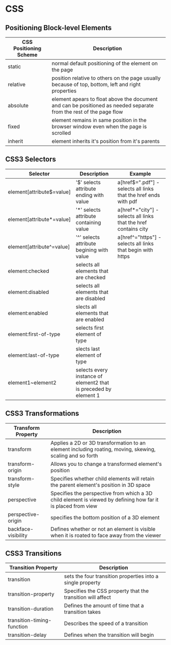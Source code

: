 # CSS

## Positioning Block-level Elements
| CSS Positioning Scheme | Description |
| --- | --- |
| static | normal default positioning of the element on the page | 
| relative | position relative to others on the page usually because of top, bottom, left and right properties |
| absolute | element apears to float above the document and can be positioned as needed separate from the rest of the page flow |
| fixed | element remains in same position in the browser window even when the page is scrolled |
| inherit | element inherits it's position from it's parents |

## CSS3 Selectors
| Selector | Description | Example |
| --- | --- | --- |
| element[attribute$=value] | '$' selects attribute ending with value | a[href$=".pdf"] - selects all links that the href ends with pdf |
| element[attribute\*=value] | '\*' selects attribute containing value | a[href\*="city"] - selects all links that the href contains city |
| element[attribute^=value] | '^' selects attribute begining with value | a[href^="https"] - selects all links that begin with https |
| element:checked | selects all elements that are checked | |
| element:disabled | selects all elements that are disabled | |
| element:enabled | slects all elements that are enabled | |
| element:first-of-type | selects first element of type | |
| element:last-of-type | slects last element of type | |
| element1~element2 | selects every instance of element2 that is preceded by element 1 | |


## CSS3 Transformations
| Transform Property | Description |
| --- | --- |
| transform | Applies a 2D or 3D transformation to an element including roating, moving, skewing, scaling and so forth |
| transform-origin | Allows you to change a transformed element's position |
| transform-style | Specifies whether child elements will retain the parent element's position in 3D space |
| perspective | Specifies the perspective from which a 3D child element is viewed by defining how far it is placed from view |
| perspective-origin | specifies the bottom position of a 3D element |
| backface-visibility | Defines whether or not an element is visible when it is roated to face away from the viewer |

## CSS3 Transitions
| Transition Property | Description |
| --- | --- |
| transition | sets the four transition properties into a single property |
| transition-property | Specifies the CSS property that the transition will affect | 
| transition-duration | Defines the amount of time that a transition takes |
| transition-timing-function | Describes the speed of a transition | 
| transition-delay | Defines when the transition will begin |
